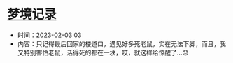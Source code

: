 # [梦境记录](https://github.com/haoz0x139/myblog/issues/8)

- 时间：2023-02-03 03
- 内容：只记得最后回家的楼道口，遇见好多死老鼠，实在无法下脚，而且，我又特别害怕老鼠，活得死的都在一块，哎，就这样给惊醒了…😓